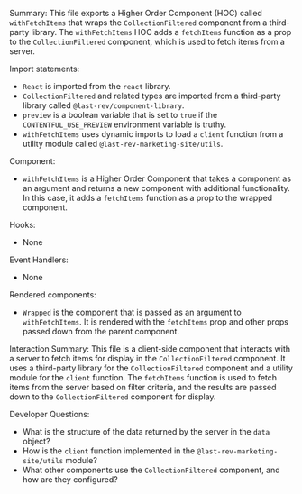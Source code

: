 Summary:
This file exports a Higher Order Component (HOC) called `withFetchItems` that wraps the `CollectionFiltered` component from a third-party library. The `withFetchItems` HOC adds a `fetchItems` function as a prop to the `CollectionFiltered` component, which is used to fetch items from a server. 

Import statements:
- `React` is imported from the `react` library.
- `CollectionFiltered` and related types are imported from a third-party library called `@last-rev/component-library`.
- `preview` is a boolean variable that is set to `true` if the `CONTENTFUL_USE_PREVIEW` environment variable is truthy.
- `withFetchItems` uses dynamic imports to load a `client` function from a utility module called `@last-rev-marketing-site/utils`.

Component:
- `withFetchItems` is a Higher Order Component that takes a component as an argument and returns a new component with additional functionality. In this case, it adds a `fetchItems` function as a prop to the wrapped component.

Hooks:
- None

Event Handlers:
- None

Rendered components:
- `Wrapped` is the component that is passed as an argument to `withFetchItems`. It is rendered with the `fetchItems` prop and other props passed down from the parent component.

Interaction Summary:
This file is a client-side component that interacts with a server to fetch items for display in the `CollectionFiltered` component. It uses a third-party library for the `CollectionFiltered` component and a utility module for the `client` function. The `fetchItems` function is used to fetch items from the server based on filter criteria, and the results are passed down to the `CollectionFiltered` component for display.

Developer Questions:
- What is the structure of the data returned by the server in the `data` object?
- How is the `client` function implemented in the `@last-rev-marketing-site/utils` module?
- What other components use the `CollectionFiltered` component, and how are they configured?